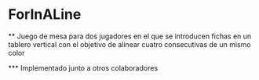 # ForInALine

** Juego de mesa para dos jugadores en el que se introducen fichas en un tablero vertical con el objetivo de alinear cuatro consecutivas de un mismo color

*** Implementado junto a otros colaboradores